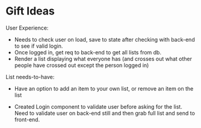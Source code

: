 # Gift Ideas

User Experience:
- Needs to check user on load, save to state after checking with back-end to see if valid login.
- Once logged in, get req to back-end to get all lists from db.
- Render a list displaying what everyone has (and crosses out what other people have crossed out except the person logged in)

List needs-to-have:
- Have an option to add an item to your own list, or remove an item on the list

- Created Login component to validate user before asking for the list. Need to validate user on back-end still and then grab full list and send to front-end.
